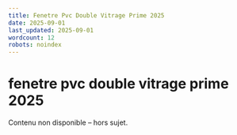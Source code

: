 ```yaml
---
title: Fenetre Pvc Double Vitrage Prime 2025
date: 2025-09-01
last_updated: 2025-09-01
wordcount: 12
robots: noindex
---
```


# fenetre pvc double vitrage prime 2025

Contenu non disponible – hors sujet.